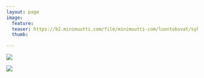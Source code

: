```yaml
---
layout: page
image:
  feature:
  teaser: https://b2.minimuutti.com/file/minimuutti-com/luontokuvat/syksy/5/DS71483-245px.jpg
  thumb:

---
```


![](https://b2.minimuutti.com/file/minimuutti-com/luontokuvat/syksy/5/DS71475-800px.jpg)

![](https://b2.minimuutti.com/file/minimuutti-com/luontokuvat/syksy/5/DS71483-800px.jpg)
